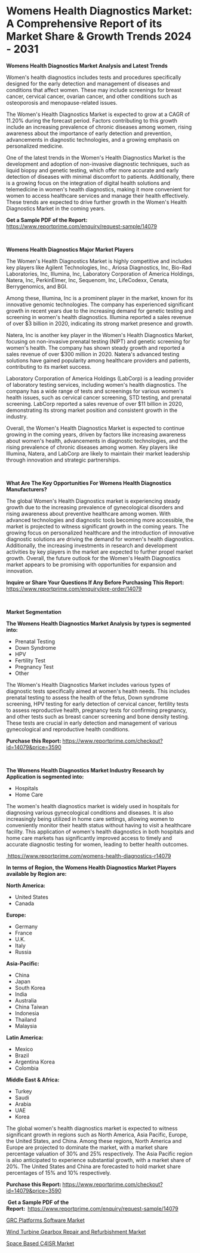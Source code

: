 <p><h1>Womens Health Diagnostics Market: A Comprehensive Report of its Market Share & Growth Trends 2024 - 2031</h1></p><p><strong>Womens Health Diagnostics Market Analysis and Latest Trends</strong></p>
<p><p>Women's health diagnostics includes tests and procedures specifically designed for the early detection and management of diseases and conditions that affect women. These may include screenings for breast cancer, cervical cancer, ovarian cancer, and other conditions such as osteoporosis and menopause-related issues.</p><p>The Women's Health Diagnostics Market is expected to grow at a CAGR of 11.20% during the forecast period. Factors contributing to this growth include an increasing prevalence of chronic diseases among women, rising awareness about the importance of early detection and prevention, advancements in diagnostic technologies, and a growing emphasis on personalized medicine.</p><p>One of the latest trends in the Women's Health Diagnostics Market is the development and adoption of non-invasive diagnostic techniques, such as liquid biopsy and genetic testing, which offer more accurate and early detection of diseases with minimal discomfort to patients. Additionally, there is a growing focus on the integration of digital health solutions and telemedicine in women's health diagnostics, making it more convenient for women to access healthcare services and manage their health effectively. These trends are expected to drive further growth in the Women's Health Diagnostics Market in the coming years.</p></p>
<p><strong>Get a Sample PDF of the Report:&nbsp;</strong> <a href="https://www.reportprime.com/enquiry/request-sample/14079">https://www.reportprime.com/enquiry/request-sample/14079</a></p>
<p>&nbsp;</p>
<p><strong>Womens Health Diagnostics Major Market Players</strong></p>
<p><p>The Women's Health Diagnostics Market is highly competitive and includes key players like Agilent Technologies, Inc., Ariosa Diagnostics, Inc, Bio-Rad Laboratories, Inc, Illumina, Inc, Laboratory Corporation of America Holdings, Natera, Inc, PerkinElmer, Inc, Sequenom, Inc, LifeCodexx, Cenata, Berrygenomics, and BGI.</p><p>Among these, Illumina, Inc is a prominent player in the market, known for its innovative genomic technologies. The company has experienced significant growth in recent years due to the increasing demand for genetic testing and screening in women's health diagnostics. Illumina reported a sales revenue of over $3 billion in 2020, indicating its strong market presence and growth.</p><p>Natera, Inc is another key player in the Women's Health Diagnostics Market, focusing on non-invasive prenatal testing (NIPT) and genetic screening for women's health. The company has shown steady growth and reported a sales revenue of over $300 million in 2020. Natera's advanced testing solutions have gained popularity among healthcare providers and patients, contributing to its market success.</p><p>Laboratory Corporation of America Holdings (LabCorp) is a leading provider of laboratory testing services, including women's health diagnostics. The company has a wide range of tests and screenings for various women's health issues, such as cervical cancer screening, STD testing, and prenatal screening. LabCorp reported a sales revenue of over $11 billion in 2020, demonstrating its strong market position and consistent growth in the industry.</p><p>Overall, the Women's Health Diagnostics Market is expected to continue growing in the coming years, driven by factors like increasing awareness about women's health, advancements in diagnostic technologies, and the rising prevalence of chronic diseases among women. Key players like Illumina, Natera, and LabCorp are likely to maintain their market leadership through innovation and strategic partnerships.</p></p>
<p>&nbsp;</p>
<p><strong>What Are The Key Opportunities For Womens Health Diagnostics Manufacturers?</strong></p>
<p><p>The global Women's Health Diagnostics market is experiencing steady growth due to the increasing prevalence of gynecological disorders and rising awareness about preventive healthcare among women. With advanced technologies and diagnostic tools becoming more accessible, the market is projected to witness significant growth in the coming years. The growing focus on personalized healthcare and the introduction of innovative diagnostic solutions are driving the demand for women's health diagnostics. Additionally, the increasing investments in research and development activities by key players in the market are expected to further propel market growth. Overall, the future outlook for the Women's Health Diagnostics market appears to be promising with opportunities for expansion and innovation.</p></p>
<p><strong>Inquire or Share Your Questions If Any Before Purchasing This Report:</strong> <a href="https://www.reportprime.com/enquiry/pre-order/14079">https://www.reportprime.com/enquiry/pre-order/14079</a></p>
<p>&nbsp;</p>
<p><strong>Market Segmentation</strong></p>
<p><strong>The Womens Health Diagnostics Market Analysis by types is segmented into:</strong></p>
<p><ul><li>Prenatal Testing</li><li>Down Syndrome</li><li>HPV</li><li>Fertility Test</li><li>Pregnancy Test</li><li>Other</li></ul></p>
<p><p>The Women's Health Diagnostics Market includes various types of diagnostic tests specifically aimed at women's health needs. This includes prenatal testing to assess the health of the fetus, Down syndrome screening, HPV testing for early detection of cervical cancer, fertility tests to assess reproductive health, pregnancy tests for confirming pregnancy, and other tests such as breast cancer screening and bone density testing. These tests are crucial in early detection and management of various gynecological and reproductive health conditions.</p></p>
<p><strong>Purchase this Report:&nbsp;</strong><a href="https://www.reportprime.com/checkout?id=14079&price=3590">https://www.reportprime.com/checkout?id=14079&price=3590</a></p>
<p>&nbsp;</p>
<p><strong>The Womens Health Diagnostics Market Industry Research by Application is segmented into:</strong></p>
<p><ul><li>Hospitals</li><li>Home Care</li></ul></p>
<p><p>The women's health diagnostics market is widely used in hospitals for diagnosing various gynecological conditions and diseases. It is also increasingly being utilized in home care settings, allowing women to conveniently monitor their health status without having to visit a healthcare facility. This application of women's health diagnostics in both hospitals and home care markets has significantly improved access to timely and accurate diagnostic testing for women, leading to better health outcomes.</p></p>
<p><a href="https://www.reportprime.com/womens-health-diagnostics-r14079">&nbsp;https://www.reportprime.com/womens-health-diagnostics-r14079</a></p>
<p><strong>In terms of Region, the Womens Health Diagnostics Market Players available by Region are:</strong></p>
<p>
    <p> <strong> North America: </strong>
        <ul>
            <li>United States</li>
            <li>Canada</li>
        </ul>
        </p> 
    <p> <strong> Europe: </strong>
        <ul>
            <li>Germany</li>
            <li>France</li>
            <li>U.K.</li>
            <li>Italy</li>
            <li>Russia</li>
        </ul>
        </p> 
    <p> <strong> Asia-Pacific: </strong>
        <ul>
            <li>China</li>
            <li>Japan</li>
            <li>South Korea</li>
            <li>India</li>
            <li>Australia</li>
            <li>China Taiwan</li>
            <li>Indonesia</li>
            <li>Thailand</li>
            <li>Malaysia</li>
        </ul>
        </p> 
    <p> <strong> Latin America: </strong>
        <ul>
            <li>Mexico</li>
            <li>Brazil</li>
            <li>Argentina Korea</li>
            <li>Colombia</li>
        </ul>
        </p> 
    <p> <strong> Middle East & Africa: </strong>
        <ul>
            <li>Turkey</li>
            <li>Saudi</li>
            <li>Arabia</li>
            <li>UAE</li>
            <li>Korea</li>
        </ul>
    </p>
    </p>
<p><p>The global women's health diagnostics market is expected to witness significant growth in regions such as North America, Asia Pacific, Europe, the United States, and China. Among these regions, North America and Europe are projected to dominate the market, with a market share percentage valuation of 30% and 25% respectively. The Asia Pacific region is also anticipated to experience substantial growth, with a market share of 20%. The United States and China are forecasted to hold market share percentages of 15% and 10% respectively.</p></p>
<p><strong>Purchase this Report: </strong><a href="https://www.reportprime.com/checkout?id=14079&price=3590">https://www.reportprime.com/checkout?id=14079&price=3590</a></p>
<p>&nbsp;<strong>Get a Sample PDF of the Report:&nbsp;&nbsp;</strong><a href="https://www.reportprime.com/enquiry/request-sample/14079">https://www.reportprime.com/enquiry/request-sample/14079</a></p>
<p><strong></strong></p>
<p><p><a href="https://issuu.com/reportprime-2/docs/grc-platforms-software-market-size-2030.pptx">GRC Platforms Software Market</a></p><p><a href="https://github.com/gdfhhhj/Market-Research-Report-List-5/blob/main/wind-turbine-gearbox-repair-and-refurbishment-market.md">Wind Turbine Gearbox Repair and Refurbishment Market</a></p><p><a href="https://github.com/julyju69/Market-Research-Report-List-4/blob/main/space-based-c4isr-market.md">Space Based C4ISR Market</a></p></p>